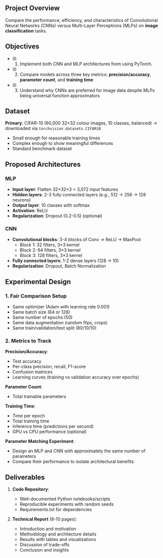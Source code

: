 ## Project Overview

Compare the performance, efficiency, and characteristics of Convolutional Neural Networks (CNNs) versus Multi-Layer Perceptrons (MLPs) on **image classification** tasks.

## Objectives

- [x] 1. Implement both CNN and MLP architectures from using PyTorch.
- [x] 2. Compare models across three key metrics: **precision/accuracy**, **parameter count**, and **training time**
- [x] 3. Understand why CNNs are preferred for image data despite MLPs being universal function approximators

## Dataset

**Primary**: CIFAR-10 (60,000 32×32 colour images, 10 classes, balanced) -> downloaded via `torchvision.datasets.CIFAR10`

- Small enough for reasonable training times
- Complex enough to show meaningful differences
- Standard benchmark dataset

## Proposed Architectures

### MLP

- **Input layer**: Flatten 32×32×3 = 3,072 input features
- **Hidden layers**: 2-3 fully connected layers (e.g., 512 → 256 → 128 neurons)
- **Output layer**: 10 classes with softmax
- **Activation**: ReLU
- **Regularization**: Dropout (0.2-0.5) (optional)

### CNN

- **Convolutional blocks**: 3-4 blocks of Conv → ReLU → MaxPool
  - Block 1: 32 filters, 3×3 kernel
  - Block 2: 64 filters, 3×3 kernel
  - Block 3: 128 filters, 3×3 kernel
- **Fully connected layers**: 1-2 dense layers (128 → 10)
- **Regularization**: Dropout, Batch Normalization

## Experimental Design

### 1. Fair Comparison Setup

- Same optimizer (Adam with learning rate 0.001)
- Same batch size (64 or 128)
- Same number of epochs (50)
- Same data augmentation (random flips, crops)
- Same train/validation/test split (80/10/10)

### 2. Metrics to Track

**Precision/Accuracy**:

- Test accuracy
- Per-class precision, recall, F1-score
- Confusion matrices
- Learning curves (training vs validation accuracy over epochs)

**Parameter Count**:

- Total trainable parameters

**Training Time**:

- Time per epoch
- Total training time
- Inference time (predictions per second)
- GPU vs CPU performance (optional)

**Parameter Matching Experiment**:

- Design an MLP and CNN with approximately the same number of parameters
- Compare their performance to isolate architectural benefits

## Deliverables

1. **Code Repository**:
   - Well-documented Python notebooks/scripts
   - Reproducible experiments with random seeds
   - Requirements.txt for dependencies

2. **Technical Report** (8-10 pages):
   - Introduction and motivation
   - Methodology and architecture details
   - Results with tables and visualizations
   - Discussion of trade-offs
   - Conclusion and insights
